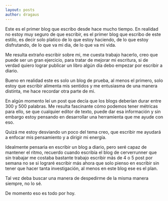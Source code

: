 ```yaml
---
layout: posts
author: dragaus
---
```


Este es el primer blog que escribo desde hace mucho tiempo.
En realidad no estoy muy seguro de que escribir, es el primer blog que escribo de este estilo, es decir solo platico de lo que estoy haciendo, de lo que estoy disfrutando, de lo que va mi dia, de lo que va mi vida.

Me resulta extraño escribir sobre mi, me cuesta trabajo hacerlo, creo que puede ser un gran ejercicio, para tratar de mejorar mi escritura, si de verdad quiero lograr publicar un libro algún día debo empezar por escribir a diario.

Bueno en realidad este es solo un blog de prueba, al menos el primero, solo estoy que escribir alimenta mis sentidos y me entusiasma de una manera distinta, me hace recordar otra parte de mi.

En algún momento leí un post que decía que los blogs deberían durar entre 300 y 500 palabras. Me resulta fascinante cómo podemos tener métricas para ello, se que cualquier editor de texto, puede dar esa información y sin embargo estoy pensando en desarrollar una herramienta que me ayude con eso.

Quizá me estoy desviando un poco del tema creo, que escribir me ayudará a enfocar mis pensamiento y a dirigir mi energía.

Idealmente pensaria en escribir un blog a diario, pero seré capaz de mantener el ritmo, recuerdo cuando escribía el blog de cerverrunner que sin trabajar me costaba bastante trabajo escribir más de 4 o 5 post por semana no se si lograré escribir más ahora que solo pienso en escribir sin tener que hacer tanta investigación, al menos en este blog ese es el plan.

Tal vez deba buscar una manera de despedirme de la misma manera siempre, no lo sé.

De momento eso es todo por hoy.